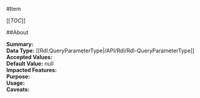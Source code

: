 #Item

[[_TOC_]]

##About

**Summary:**   
**Data Type:** [[Rdl.QueryParameterType|/API/Rdl/Rdl-QueryParameterType]]  
**Accepted Values:**   
**Default Value:** null  
**Impacted Features:**   
**Purpose:**   
**Usage:**   
**Caveats:**   

